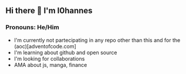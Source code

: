 ## Hi there 👋 I'm I0hannes
### Pronouns: He/Him
- I'm currently not partecipating in any repo other than this and for the (aoc)[adventofcode.com]
- I'm learning about github and open source
- I'm looking for collaborations
- AMA about js, manga, finance


<!--
**I0hannes/I0hannes** is a ✨ _special_ ✨ repository because its `README.md` (this file) appears on your GitHub profile.

Here are some ideas to get you started:

- 🔭 I’m currently working on ...
- 🌱 I’m currently learning ...
- 👯 I’m looking to collaborate on ...
- 🤔 I’m looking for help with ...
- 💬 Ask me about ...
- 📫 How to reach me: ...
- 😄 Pronouns: ...
- ⚡ Fun fact: ...
-->
